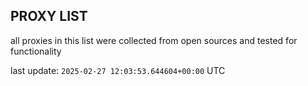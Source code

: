 ## PROXY LIST

all proxies in this list were collected from open sources and tested for functionality

last update: `2025-02-27 12:03:53.644604+00:00` UTC